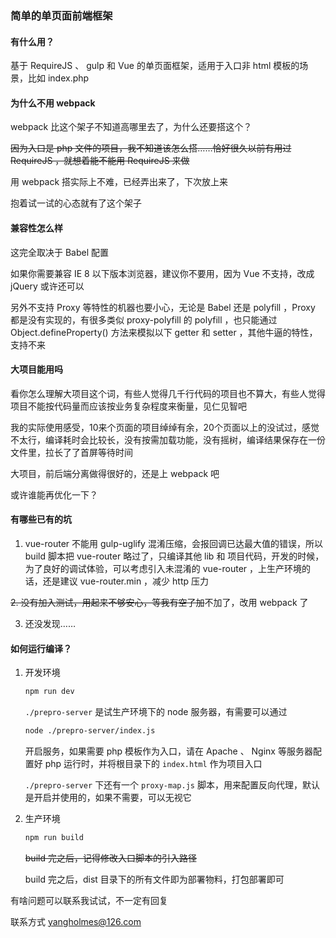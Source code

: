 ### 简单的单页面前端框架

#### 有什么用？

基于 RequireJS 、 gulp 和 Vue 的单页面框架，适用于入口非 html 模板的场景，比如 index.php

#### 为什么不用 webpack

webpack 比这个架子不知道高哪里去了，为什么还要搭这个？

~~因为入口是 php 文件的项目，我不知道该怎么搭……恰好很久以前有用过 RequireJS ，就想着能不能用 RequireJS 来做~~

用 webpack 搭实际上不难，已经弄出来了，下次放上来

抱着试一试的心态就有了这个架子

#### 兼容性怎么样

这完全取决于 Babel 配置

如果你需要兼容 IE 8 以下版本浏览器，建议你不要用，因为 Vue 不支持，改成 jQuery 或许还可以

另外不支持 Proxy 等特性的机器也要小心，无论是 Babel 还是 polyfill ，Proxy 都是没有实现的，有很多类似 proxy-polyfill 的 polyfill ，也只能通过 Object.defineProperty() 方法来模拟以下 getter 和 setter ，其他牛逼的特性，支持不来

#### 大项目能用吗

看你怎么理解大项目这个词，有些人觉得几千行代码的项目也不算大，有些人觉得项目不能按代码量而应该按业务复杂程度来衡量，见仁见智吧

我的实际使用感受，10来个页面的项目绰绰有余，20个页面以上的没试过，感觉不太行，编译耗时会比较长，没有按需加载功能，没有摇树，编译结果保存在一份文件里，拉长了了首屏等待时间

大项目，前后端分离做得很好的，还是上 webpack 吧

或许谁能再优化一下？

#### 有哪些已有的坑

1. vue-router 不能用 gulp-uglify 混淆压缩，会报回调已达最大值的错误，所以 build 脚本把 vue-router 略过了，只编译其他 lib 和 项目代码，开发的时候，为了良好的调试体验，可以考虑引入未混淆的 vue-router ，上生产环境的话，还是建议 vue-router.min ，减少 http 压力

~~2. 没有加入测试，用起来不够安心，等我有空了加~~不加了，改用 webpack 了

3. 还没发现……

#### 如何运行编译？

1. 开发环境

    ```bash
    npm run dev
    ```

    `./prepro-server` 是试生产环境下的 node 服务器，有需要可以通过

    ```bash
    node ./prepro-server/index.js
    ```

    开启服务，如果需要 php 模板作为入口，请在 Apache 、 Nginx 等服务器配置好 php 运行时，并将根目录下的 `index.html` 作为项目入口

    `./prepro-server` 下还有一个 `proxy-map.js` 脚本，用来配置反向代理，默认是开启并使用的，如果不需要，可以无视它

2. 生产环境

    ```bash
    npm run build
    ```

    ~~build 完之后，记得修改入口脚本的引入路径~~

    build 完之后，dist 目录下的所有文件即为部署物料，打包部署即可

有啥问题可以联系我试试，不一定有回复

联系方式  [yangholmes@126.com](mailto://yangholmes@126.com)